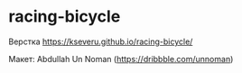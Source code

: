 # racing-bicycle
Верстка https://kseveru.github.io/racing-bicycle/

Макет: Abdullah Un Noman (https://dribbble.com/unnoman)
